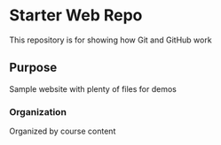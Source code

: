 # Starter Web Repo

This repository is for showing how Git and GitHub work

## Purpose

Sample website with plenty of files for demos

### Organization 

Organized by course content 